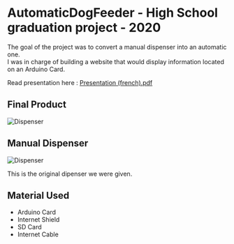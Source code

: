# AutomaticDogFeeder - High School graduation project - 2020

The goal of the project was to convert a manual dispenser into an automatic one.  
I was in charge of building a website that would display information located on an Arduino Card.  

Read presentation here : <a href="https://drive.google.com/file/d/1KSIzFyPHGZxpHBQKHOi_J3TKDmmBJt40/view?usp=sharing" target="_blank" >Presentation (french).pdf</a>

## Final Product 
![Dispenser](https://cdn.discordapp.com/attachments/904282363574517780/904365978564046859/Distributeur_de_croquettes.jpg)

## Manual Dispenser
![Dispenser](https://cdn.discordapp.com/attachments/904282363574517780/904361481330626570/unknown.png)

This is the original dipenser we were given.

## Material Used
- Arduino Card
- Internet Shield
- SD Card
- Internet Cable

